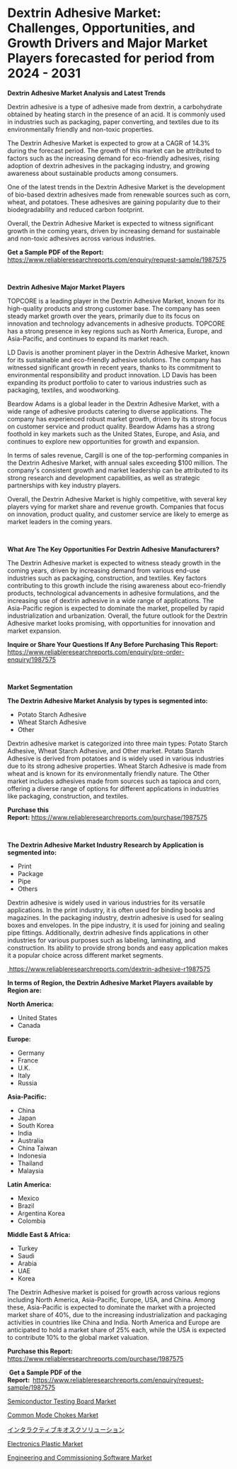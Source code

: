 <p><h1>Dextrin Adhesive Market: Challenges, Opportunities, and Growth Drivers and Major Market Players forecasted for period from 2024 - 2031</h1></p><p><strong>Dextrin Adhesive Market Analysis and Latest Trends</strong></p>
<p><p>Dextrin adhesive is a type of adhesive made from dextrin, a carbohydrate obtained by heating starch in the presence of an acid. It is commonly used in industries such as packaging, paper converting, and textiles due to its environmentally friendly and non-toxic properties.</p><p>The Dextrin Adhesive Market is expected to grow at a CAGR of 14.3% during the forecast period. The growth of this market can be attributed to factors such as the increasing demand for eco-friendly adhesives, rising adoption of dextrin adhesives in the packaging industry, and growing awareness about sustainable products among consumers.</p><p>One of the latest trends in the Dextrin Adhesive Market is the development of bio-based dextrin adhesives made from renewable sources such as corn, wheat, and potatoes. These adhesives are gaining popularity due to their biodegradability and reduced carbon footprint.</p><p>Overall, the Dextrin Adhesive Market is expected to witness significant growth in the coming years, driven by increasing demand for sustainable and non-toxic adhesives across various industries.</p></p>
<p><strong>Get a Sample PDF of the Report:&nbsp;</strong> <a href="https://www.reliableresearchreports.com/enquiry/request-sample/1987575">https://www.reliableresearchreports.com/enquiry/request-sample/1987575</a></p>
<p>&nbsp;</p>
<p><strong>Dextrin Adhesive Major Market Players</strong></p>
<p><p>TOPCORE is a leading player in the Dextrin Adhesive Market, known for its high-quality products and strong customer base. The company has seen steady market growth over the years, primarily due to its focus on innovation and technology advancements in adhesive products. TOPCORE has a strong presence in key regions such as North America, Europe, and Asia-Pacific, and continues to expand its market reach.</p><p>LD Davis is another prominent player in the Dextrin Adhesive Market, known for its sustainable and eco-friendly adhesive solutions. The company has witnessed significant growth in recent years, thanks to its commitment to environmental responsibility and product innovation. LD Davis has been expanding its product portfolio to cater to various industries such as packaging, textiles, and woodworking.</p><p>Beardow Adams is a global leader in the Dextrin Adhesive Market, with a wide range of adhesive products catering to diverse applications. The company has experienced robust market growth, driven by its strong focus on customer service and product quality. Beardow Adams has a strong foothold in key markets such as the United States, Europe, and Asia, and continues to explore new opportunities for growth and expansion.</p><p>In terms of sales revenue, Cargill is one of the top-performing companies in the Dextrin Adhesive Market, with annual sales exceeding $100 million. The company's consistent growth and market leadership can be attributed to its strong research and development capabilities, as well as strategic partnerships with key industry players.</p><p>Overall, the Dextrin Adhesive Market is highly competitive, with several key players vying for market share and revenue growth. Companies that focus on innovation, product quality, and customer service are likely to emerge as market leaders in the coming years.</p></p>
<p>&nbsp;</p>
<p><strong>What Are The Key Opportunities For Dextrin Adhesive Manufacturers?</strong></p>
<p><p>The Dextrin Adhesive market is expected to witness steady growth in the coming years, driven by increasing demand from various end-use industries such as packaging, construction, and textiles. Key factors contributing to this growth include the rising awareness about eco-friendly products, technological advancements in adhesive formulations, and the increasing use of dextrin adhesive in a wide range of applications. The Asia-Pacific region is expected to dominate the market, propelled by rapid industrialization and urbanization. Overall, the future outlook for the Dextrin Adhesive market looks promising, with opportunities for innovation and market expansion.</p></p>
<p><strong>Inquire or Share Your Questions If Any Before Purchasing This Report:</strong> <a href="https://www.reliableresearchreports.com/enquiry/pre-order-enquiry/1987575">https://www.reliableresearchreports.com/enquiry/pre-order-enquiry/1987575</a></p>
<p>&nbsp;</p>
<p><strong>Market Segmentation</strong></p>
<p><strong>The Dextrin Adhesive Market Analysis by types is segmented into:</strong></p>
<p><ul><li>Potato Starch Adhesive</li><li>Wheat Starch Adhesive</li><li>Other</li></ul></p>
<p><p>Dextrin adhesive market is categorized into three main types: Potato Starch Adhesive, Wheat Starch Adhesive, and Other market. Potato Starch Adhesive is derived from potatoes and is widely used in various industries due to its strong adhesive properties. Wheat Starch Adhesive is made from wheat and is known for its environmentally friendly nature. The Other market includes adhesives made from sources such as tapioca and corn, offering a diverse range of options for different applications in industries like packaging, construction, and textiles.</p></p>
<p><strong>Purchase this Report:&nbsp;</strong><a href="https://www.reliableresearchreports.com/purchase/1987575">https://www.reliableresearchreports.com/purchase/1987575</a></p>
<p>&nbsp;</p>
<p><strong>The Dextrin Adhesive Market Industry Research by Application is segmented into:</strong></p>
<p><ul><li>Print</li><li>Package</li><li>Pipe</li><li>Others</li></ul></p>
<p><p>Dextrin adhesive is widely used in various industries for its versatile applications. In the print industry, it is often used for binding books and magazines. In the packaging industry, dextrin adhesive is used for sealing boxes and envelopes. In the pipe industry, it is used for joining and sealing pipe fittings. Additionally, dextrin adhesive finds applications in other industries for various purposes such as labeling, laminating, and construction. Its ability to provide strong bonds and easy application makes it a popular choice across different market segments.</p></p>
<p><a href="https://www.reliableresearchreports.com/dextrin-adhesive-r1987575">&nbsp;https://www.reliableresearchreports.com/dextrin-adhesive-r1987575</a></p>
<p><strong>In terms of Region, the Dextrin Adhesive Market Players available by Region are:</strong></p>
<p>
    <p> <strong> North America: </strong>
        <ul>
            <li>United States</li>
            <li>Canada</li>
        </ul>
        </p> 
    <p> <strong> Europe: </strong>
        <ul>
            <li>Germany</li>
            <li>France</li>
            <li>U.K.</li>
            <li>Italy</li>
            <li>Russia</li>
        </ul>
        </p> 
    <p> <strong> Asia-Pacific: </strong>
        <ul>
            <li>China</li>
            <li>Japan</li>
            <li>South Korea</li>
            <li>India</li>
            <li>Australia</li>
            <li>China Taiwan</li>
            <li>Indonesia</li>
            <li>Thailand</li>
            <li>Malaysia</li>
        </ul>
        </p> 
    <p> <strong> Latin America: </strong>
        <ul>
            <li>Mexico</li>
            <li>Brazil</li>
            <li>Argentina Korea</li>
            <li>Colombia</li>
        </ul>
        </p> 
    <p> <strong> Middle East & Africa: </strong>
        <ul>
            <li>Turkey</li>
            <li>Saudi</li>
            <li>Arabia</li>
            <li>UAE</li>
            <li>Korea</li>
        </ul>
    </p>
    </p>
<p><p>The Dextrin Adhesive market is poised for growth across various regions including North America, Asia-Pacific, Europe, USA, and China. Among these, Asia-Pacific is expected to dominate the market with a projected market share of 40%, due to the increasing industrialization and packaging activities in countries like China and India. North America and Europe are anticipated to hold a market share of 25% each, while the USA is expected to contribute 10% to the global market valuation.</p></p>
<p><strong>Purchase this Report: </strong><a href="https://www.reliableresearchreports.com/purchase/1987575">https://www.reliableresearchreports.com/purchase/1987575</a></p>
<p>&nbsp;<strong>Get a Sample PDF of the Report:&nbsp;&nbsp;</strong><a href="https://www.reliableresearchreports.com/enquiry/request-sample/1987575">https://www.reliableresearchreports.com/enquiry/request-sample/1987575</a></p>
<p><strong></strong></p>
<p><p><a href="https://issuu.com/reportprime-2/docs/semiconductor-testing-board-market-size-2030.pptx">Semiconductor Testing Board Market</a></p><p><a href="https://www.linkedin.com/pulse/common-mode-chokes-industry-analysis-report-its-market-size-dpobc?trackingId=MjPJBv264PaJjB4DejurRg%3D%3D">Common Mode Chokes Market</a></p><p><a href="https://medium.com/@jasoniller59/%E3%82%A4%E3%83%B3%E3%82%BF%E3%83%A9%E3%82%AF%E3%83%86%E3%82%A3%E3%83%96%E3%82%AD%E3%82%AA%E3%82%B9%E3%82%AF%E3%82%BD%E3%83%AA%E3%83%A5%E3%83%BC%E3%82%B7%E3%83%A7%E3%83%B3%E5%B8%82%E5%A0%B4-2031%E5%B9%B4%E3%81%BE%E3%81%A7%E3%81%AE%E3%83%88%E3%83%AC%E3%83%B3%E3%83%89-%E4%BA%88%E6%B8%AC-%E7%AB%B6%E4%BA%89%E5%88%86%E6%9E%90-2ab3042d8b6e">インタラクティブキオスクソリューション</a></p><p><a href="https://www.linkedin.com/pulse/electronics-plastic-market-size-growth-trends-statistics-9jfkc?trackingId=oD%2Bb%2BhYoxxQ2%2FUqhx1HODA%3D%3D">Electronics Plastic Market</a></p><p><a href="https://github.com/sleepman642/Market-Research-Report-List-1/blob/main/engineering-and-commissioning-software-market.md">Engineering and Commissioning Software Market</a></p></p>